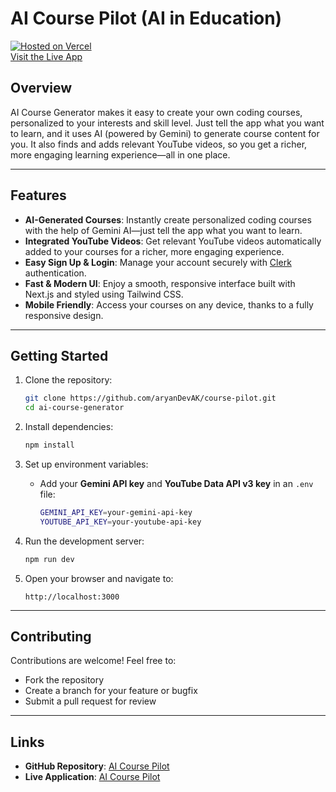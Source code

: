 # AI Course Pilot (AI in Education)

[![Hosted on Vercel](https://vercel.com/button)](https://ai-course-pilot.vercel.app/)  
[Visit the Live App](https://ai-course-pilot.vercel.app/)

## Overview

AI Course Generator makes it easy to create your own coding courses, personalized to your interests and skill level. Just tell the app what you want to learn, and it uses AI (powered by Gemini) to generate course content for you. It also finds and adds relevant YouTube videos, so you get a richer, more engaging learning experience—all in one place.

---

## Features

- **AI-Generated Courses**: Instantly create personalized coding courses with the help of Gemini AI—just tell the app what you want to learn.
- **Integrated YouTube Videos**: Get relevant YouTube videos automatically added to your courses for a richer, more engaging experience.
- **Easy Sign Up & Login**: Manage your account securely with [Clerk](https://clerk.dev) authentication.
- **Fast & Modern UI**: Enjoy a smooth, responsive interface built with Next.js and styled using Tailwind CSS.
- **Mobile Friendly**: Access your courses on any device, thanks to a fully responsive design.

---

## Getting Started

1. Clone the repository:

   ```bash
   git clone https://github.com/aryanDevAK/course-pilot.git
   cd ai-course-generator
   ```

2. Install dependencies:

   ```bash
   npm install
   ```

3. Set up environment variables:

   - Add your **Gemini API key** and **YouTube Data API v3 key** in an `.env` file:

     ```bash
     GEMINI_API_KEY=your-gemini-api-key
     YOUTUBE_API_KEY=your-youtube-api-key
     ```

4. Run the development server:

   ```bash
   npm run dev
   ```

5. Open your browser and navigate to:

   ```
   http://localhost:3000
   ```

---

## Contributing

Contributions are welcome! Feel free to:

- Fork the repository
- Create a branch for your feature or bugfix
- Submit a pull request for review

---

## Links

- **GitHub Repository**: [AI Course Pilot](https://github.com/aryanDevAK/course-pilot.git)
- **Live Application**: [AI Course Pilot](https://github.com/aryanDevAK/course-pilot.git)
